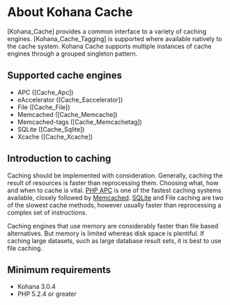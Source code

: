 # About Kohana Cache

[Kohana_Cache] provides a common interface to a variety of caching engines. [Kohana_Cache_Tagging] is
supported where available natively to the cache system. Kohana Cache supports multiple 
instances of cache engines through a grouped singleton pattern.

## Supported cache engines

 *  APC ([Cache_Apc])
 *  eAccelerator ([Cache_Eaccelerator])
 *  File ([Cache_File])
 *  Memcached ([Cache_Memcache])
 *  Memcached-tags ([Cache_Memcachetag])
 *  SQLite ([Cache_Sqlite])
 *  Xcache ([Cache_Xcache])

## Introduction to caching

Caching should be implemented with consideration. Generally, caching the result of resources
is faster than reprocessing them. Choosing what, how and when to cache is vital. [PHP APC](http://php.net/manual/en/book.apc.php) is one of the fastest caching systems available, closely followed by [Memcached](http://memcached.org/). [SQLite](http://www.sqlite.org/) and File caching are two of the slowest cache methods, however usually faster than reprocessing
a complex set of instructions.

Caching engines that use memory are considerably faster than file based alternatives. But
memory is limited whereas disk space is plentiful. If caching large datasets, such as large database result sets, it is best to use file caching.

## Minimum requirements

 *  Kohana 3.0.4
 *  PHP 5.2.4 or greater